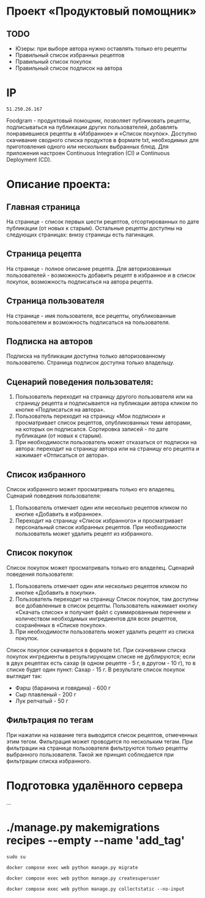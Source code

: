 # Проект «Продуктовый помощник»

## TODO
- Юзеры: при выборе автора нужно оставлять только его рецепты
- Правильный список избранных рецептов
- Правильный список покупок
- Правильный список подписок на автора

# IP
```
51.250.26.167
```

Foodgram - продуктовый помощник, позволяет публиковать рецепты, подписываться на публикации других пользователей, добавлять понравившиеся рецепты в «Избранное» и «Список покупок». Доступно скачивание сводного списка продуктов в формате txt, необходимых для приготовления одного или нескольких выбранных блюд. Для приложения настроен Continuous Integration (CI) и Continuous Deployment (CD).

# Описание проекта:
## Главная страница
На странице - cписок первых шести рецептов, отсортированных по дате публикации (от новых к старым). Остальные рецепты доступны на следующих страницах: внизу страницы есть пагинация.

## Страница рецепта
На странице - полное описание рецепта. Для авторизованных пользователей - возможность добавить рецепт в избранное и в список покупок, возможность подписаться на автора рецепта.

## Страница пользователя
На странице - имя пользователя, все рецепты, опубликованные пользователем и возможность подписаться на пользователя.

## Подписка на авторов
Подписка на публикации доступна только авторизованному пользователю. Страница подписок доступна только владельцу.

## Сценарий поведения пользователя:

1. Пользователь переходит на страницу другого пользователя или на страницу рецепта и подписывается на публикации автора кликом по кнопке «Подписаться на автора».
2. Пользователь переходит на страницу «Мои подписки» и просматривает список рецептов, опубликованных теми авторами, на которых он подписался. Сортировка записей - по дате публикации (от новых к старым).
3. При необходимости пользователь может отказаться от подписки на автора: переходит на страницу автора или на страницу его рецепта и нажимает «Отписаться от автора».

## Список избранного
Список избранного может просматривать только его владелец. Сценарий поведения пользователя:

1. Пользователь отмечает один или несколько рецептов кликом по кнопке «Добавить в избранное».
2. Переходит на страницу «Список избранного» и просматривает персональный список избранных рецептов. При необходимости пользователь может удалить рецепт из избранного.

## Список покупок
Список покупок может просматривать только его владелец. Сценарий поведения пользователя:

1. Пользователь отмечает один или несколько рецептов кликом по кнопке «Добавить в покупки».
2. Пользователь переходит на страницу Список покупок, там доступны все добавленные в список рецепты. Пользователь нажимает кнопку «Скачать список» и получает файл с суммированным перечнем и количеством необходимых ингредиентов для всех рецептов, сохранённых в «Списке покупок».
3. При необходимости пользователь может удалить рецепт из списка покупок.

Список покупок скачивается в формате txt. При скачивании списка покупок ингредиенты в результирующем списке не дублируются; если в двух рецептах есть сахар (в одном рецепте - 5 г, в другом - 10 г), то в списке будет один пункт: Сахар - 15 г. В результате список покупок выглядит так:

- Фарш (баранина и говядина) - 600 г
- Сыр плавленый - 200 г
- Лук репчатый - 50 г

## Фильтрация по тегам
При нажатии на название тега выводится список рецептов, отмеченных этим тегом. Фильтрация может проводится по нескольким тегам. При фильтрации на странице пользователя фильтруются только рецепты выбранного пользователя. Такой же принцип соблюдается при фильтрации списка избранного.


# Подготовка удалённого сервера
...




# ./manage.py makemigrations recipes --empty --name 'add_tag'

`sudo su`
```
docker compose exec web python manage.py migrate
```
```
docker compose exec web python manage.py createsuperuser
```
```
docker compose exec web python manage.py collectstatic --no-input 
```
